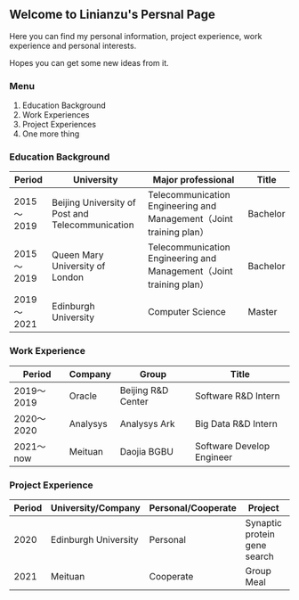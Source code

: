 ## Welcome to Linianzu's Persnal Page

Here you can find my personal information, project experience, work experience and personal interests.

Hopes you can get some new ideas from it.

<!--这些是注释文本，不会显示
You can use the [editor on GitHub](https://github.com/linianzu0715/linianzu0715.github.io/edit/main/README.md) to maintain and preview the content for your website in Markdown files.

Whenever you commit to this repository, GitHub Pages will run [Jekyll](https://jekyllrb.com/) to rebuild the pages in your site, from the content in your Markdown files.
-->

### Menu

1. Education Background
2. Work Experiences
3. Project Experiences
4. One more thing



### Education Background

| Period     | University                                       | Major professional                                           | Title    |
| ---------- | ------------------------------------------------ | ------------------------------------------------------------ | -------- |
| 2015～2019 | Beijing University of Post and Telecommunication | Telecommunication  Engineering and Management（Joint training plan） | Bachelor |
| 2015～2019 | Queen Mary University of London                  | Telecommunication  Engineering and Management（Joint training plan） | Bachelor |
| 2019～2021 | Edinburgh University                             | Computer Science                                             | Master   |



### Work Experience

| Period     | Company  | Group              | Title                     |
| ---------- | -------- | ------------------ | ------------------------- |
| 2019～2019 | Oracle   | Beijing R&D Center | Software R&D Intern       |
| 2020～2020 | Analysys | Analysys Ark       | Big Data R&D Intern       |
| 2021～now  | Meituan  | Daojia BGBU        | Software Develop Engineer |



### Project Experience

| Period | University/Company   | Personal/Cooperate | Project                      | Link |
| ------ | -------------------- | ------------------ | ---------------------------- | ---- |
| 2020   | Edinburgh University | Personal           | Synaptic protein gene search |      |
| 2021   | Meituan              | Cooperate          | Group Meal                   |      |

<!--这些是注释文本，不会显示

Markdown is a lightweight and easy-to-use syntax for styling your writing. It includes conventions for

```markdown
Syntax highlighted code block

# Header 1
## Header 2
### Header 3

- Bulleted
- List

1. Numbered
2. List

**Bold** and _Italic_ and `Code` text

[Link](url) and ![Image](src)
```

For more details see [GitHub Flavored Markdown](https://guides.github.com/features/mastering-markdown/).



### Jekyll Themes

Your Pages site will use the layout and styles from the Jekyll theme you have selected in your [repository settings](https://github.com/linianzu0715/linianzu0715.github.io/settings/pages). The name of this theme is saved in the Jekyll `_config.yml` configuration file.

### Support or Contact

Having trouble with Pages? Check out our [documentation](https://docs.github.com/categories/github-pages-basics/) or [contact support](https://support.github.com/contact) and we’ll help you sort it out.



-->
